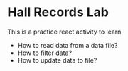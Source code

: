 # Hall Records Lab

This is a practice react activity to learn
- How to read data from a data file?
- How to filter data?
- How to update data to file?
